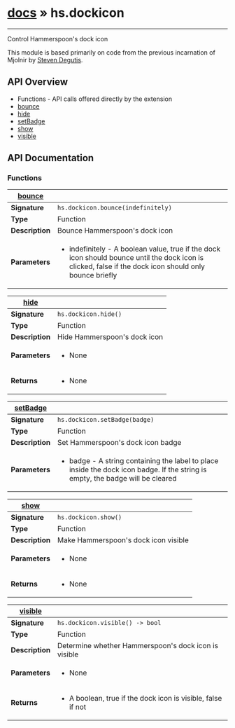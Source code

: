 # [docs](../hammerspoon/index.md) » hs.dockicon
---

Control Hammerspoon's dock icon

This module is based primarily on code from the previous incarnation of Mjolnir by [Steven Degutis](https://github.com/sdegutis/).

## API Overview
* Functions - API calls offered directly by the extension
 * [bounce](#bounce)
 * [hide](#hide)
 * [setBadge](#setBadge)
 * [show](#show)
 * [visible](#visible)

## API Documentation

### Functions

| [bounce](#bounce)         |                                                                                     |
| --------------------------------------------|-------------------------------------------------------------------------------------|
| **Signature**                               | `hs.dockicon.bounce(indefinitely)`                                                                    |
| **Type**                                    | Function                                                                     |
| **Description**                             | Bounce Hammerspoon's dock icon                                                                     |
| **Parameters**                              | <ul><li>indefinitely - A boolean value, true if the dock icon should bounce until the dock icon is clicked, false if the dock icon should only bounce briefly</li></ul> |

| [hide](#hide)         |                                                                                     |
| --------------------------------------------|-------------------------------------------------------------------------------------|
| **Signature**                               | `hs.dockicon.hide()`                                                                    |
| **Type**                                    | Function                                                                     |
| **Description**                             | Hide Hammerspoon's dock icon                                                                     |
| **Parameters**                              | <ul><li>None</li></ul> |
| **Returns**                                 | <ul><li>None</li></ul>          |

| [setBadge](#setBadge)         |                                                                                     |
| --------------------------------------------|-------------------------------------------------------------------------------------|
| **Signature**                               | `hs.dockicon.setBadge(badge)`                                                                    |
| **Type**                                    | Function                                                                     |
| **Description**                             | Set Hammerspoon's dock icon badge                                                                     |
| **Parameters**                              | <ul><li>badge - A string containing the label to place inside the dock icon badge. If the string is empty, the badge will be cleared</li></ul> |

| [show](#show)         |                                                                                     |
| --------------------------------------------|-------------------------------------------------------------------------------------|
| **Signature**                               | `hs.dockicon.show()`                                                                    |
| **Type**                                    | Function                                                                     |
| **Description**                             | Make Hammerspoon's dock icon visible                                                                     |
| **Parameters**                              | <ul><li>None</li></ul> |
| **Returns**                                 | <ul><li>None</li></ul>          |

| [visible](#visible)         |                                                                                     |
| --------------------------------------------|-------------------------------------------------------------------------------------|
| **Signature**                               | `hs.dockicon.visible() -> bool`                                                                    |
| **Type**                                    | Function                                                                     |
| **Description**                             | Determine whether Hammerspoon's dock icon is visible                                                                     |
| **Parameters**                              | <ul><li>None</li></ul> |
| **Returns**                                 | <ul><li>A boolean, true if the dock icon is visible, false if not</li></ul>          |

